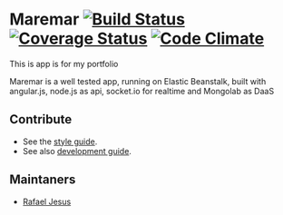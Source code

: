 Maremar [![Build Status](https://travis-ci.org/rafaeljesus/maremar.svg?branch=master)](https://travis-ci.org/rafaeljesus/maremar) [![Coverage Status](https://coveralls.io/repos/rafaeljesus/maremar/badge.png)](https://coveralls.io/r/rafaeljesus/maremar) [![Code Climate](https://codeclimate.com/github/rafaeljesus/maremar/badges/gpa.svg)](https://codeclimate.com/github/rafaeljesus/maremar)
===============

This is app is for my portfolio

Maremar is a well tested app, running on Elastic Beanstalk, built with angular.js, node.js as api, socket.io for realtime and Mongolab as DaaS

Contribute
----------

* See the [style guide](https://github.com/copycopter/style-guide).
* See also [development guide](https://github.com/thoughtbot/guides).

Maintaners
----------

* [Rafael Jesus](https://github.com/rafaeljesus)
